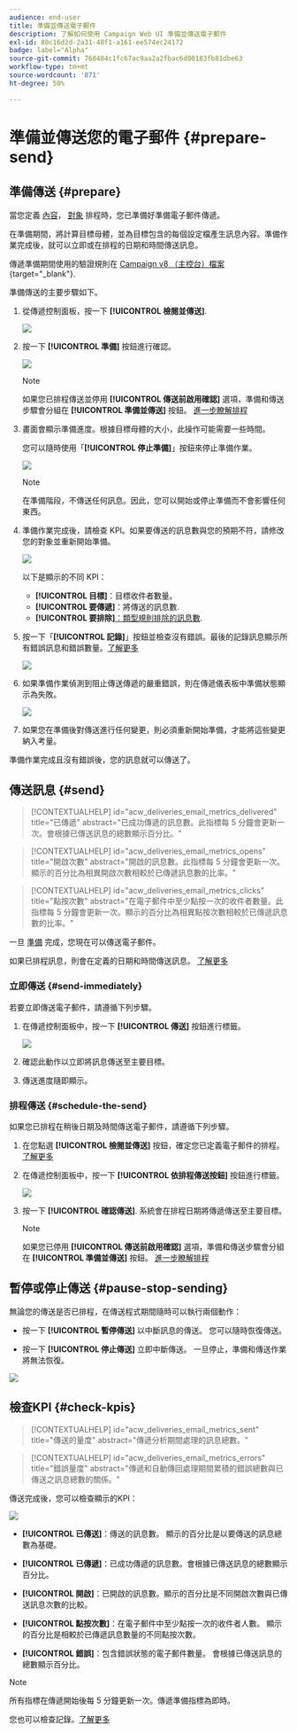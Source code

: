 ```yaml
---
audience: end-user
title: 準備並傳送電子郵件
description: 了解如何使用 Campaign Web UI 準備並傳送電子郵件
exl-id: 80c16d2d-2a31-48f1-a161-ee574ec24172
badge: label="Alpha"
source-git-commit: 768484c1fc67ac9aa2a2fbac6d00183fb81dbe63
workflow-type: tm+mt
source-wordcount: '871'
ht-degree: 50%

---
```



# 準備並傳送您的電子郵件 {#prepare-send}

## 準備傳送 {#prepare}

當您定義 [內容](../content/edit-content.md)， [對象](../audience/add-audience.md) 排程時，您已準備好準備電子郵件傳遞。

在準備期間，將計算目標母體，並為目標包含的每個設定檔產生訊息內容。準備作業完成後，就可以立即或在排程的日期和時間傳送訊息。

傳遞準備期間使用的驗證規則在 [Campaign v8 （主控台）檔案](https://experienceleague.adobe.com/docs/campaign/campaign-v8/campaigns/send/validate/delivery-analysis.html){target="_blank"}.

準備傳送的主要步驟如下。

1. 從傳遞控制面板，按一下 **[!UICONTROL 檢閱並傳送]**.

   ![](assets/email-review-and-send.png)


1. 按一下 **[!UICONTROL 準備]** 按鈕進行確認。

   ![](assets/email-prepare.png)

   >[!NOTE]
   >
   >如果您已排程傳送並停用 **[!UICONTROL 傳送前啟用確認]** 選項，準備和傳送步驟會分組在 **[!UICONTROL 準備並傳送]** 按鈕。 [進一步瞭解排程](../email/create-email.md#schedule)

1. 畫面會顯示準備進度。根據目標母體的大小，此操作可能需要一些時間。

   您可以隨時使用「**[!UICONTROL 停止準備]**」按鈕來停止準備作業。

   ![](assets/email-stop-preparation.png)

   >[!NOTE]
   >在準備階段，不傳送任何訊息。因此，您可以開始或停止準備而不會影響任何東西。

1. 準備作業完成後，請檢查 KPI。如果要傳送的訊息數與您的預期不符，請修改您的對象並重新開始準備。

   ![](assets/email-preparation-complete.png)

   以下是顯示的不同 KPI：

   * **[!UICONTROL 目標]**：目標收件者數量。
   * **[!UICONTROL 要傳遞]**：將傳送的訊息數.
   * **[!UICONTROL 要排除]**[：類型規則排除的訊息數](../advanced-settings/delivery-settings.md#typology).

1. 按一下「**[!UICONTROL 記錄]**」按鈕並檢查沒有錯誤。最後的記錄訊息顯示所有錯誤訊息和錯誤數量。[了解更多](delivery-logs.md)

   ![](assets/email-prepare-logs.png)

1. 如果準備作業偵測到阻止傳送傳遞的嚴重錯誤，則在傳遞儀表板中準備狀態顯示為失敗。

   ![](assets/email-prepare-error.png)

1. 如果您在準備後對傳送進行任何變更，則必須重新開始準備，才能將這些變更納入考量。

準備作業完成且沒有錯誤後，您的訊息就可以傳送了。

## 傳送訊息 {#send}

>[!CONTEXTUALHELP]
>id="acw_deliveries_email_metrics_delivered"
>title="已傳遞"
>abstract="已成功傳遞的訊息數。此指標每 5 分鐘會更新一次。會根據已傳送訊息的總數顯示百分比。"

>[!CONTEXTUALHELP]
>id="acw_deliveries_email_metrics_opens"
>title="開啟次數"
>abstract="開啟的訊息數。此指標每 5 分鐘會更新一次。顯示的百分比為相異開啟次數相較於已傳遞訊息數的比率。"

>[!CONTEXTUALHELP]
>id="acw_deliveries_email_metrics_clicks"
>title="點按次數"
>abstract="在電子郵件中至少點按一次的收件者數量。此指標每 5 分鐘會更新一次。顯示的百分比為相異點按次數相較於已傳遞訊息數的比率。"

一旦 [準備](#prepare) 完成，您現在可以傳送電子郵件。

如果已排程訊息，則會在定義的日期和時間傳送訊息。 [了解更多](#schedule-the-send)

### 立即傳送 {#send-immediately}

若要立即傳送電子郵件，請遵循下列步驟。

1. 在傳遞控制面板中，按一下 **[!UICONTROL 傳送]** 按鈕進行標籤。

   ![](assets/email-send.png)

1. 確認此動作以立即將訊息傳送至主要目標。

1. 傳送進度隨即顯示。

### 排程傳送 {#schedule-the-send}

如果您已排程在稍後日期及時間傳送電子郵件，請遵循下列步驟。

1. 在您點選 **[!UICONTROL 檢閱並傳送]** 按鈕，確定您已定義電子郵件的排程。 [了解更多](../email/create-email.md#schedule)

1. 在傳遞控制面板中，按一下 **[!UICONTROL 依排程傳送按鈕]** 按鈕進行標籤。

   ![](assets/email-send-as-scheduled.png)

1. 按一下 **[!UICONTROL 確認傳送]**. 系統會在排程日期將傳遞傳送至主要目標。

   >[!NOTE]
   >
   >如果您已停用 **[!UICONTROL 傳送前啟用確認]** 選項，準備和傳送步驟會分組在 **[!UICONTROL 準備並傳送]** 按鈕。 [進一步瞭解排程](../email/create-email.md#schedule)

## 暫停或停止傳送 {#pause-stop-sending}

無論您的傳送是否已排程，在傳送程式期間隨時可以執行兩個動作：

* 按一下 **[!UICONTROL 暫停傳送]** 以中斷訊息的傳送。 您可以隨時恢復傳送。

* 按一下 **[!UICONTROL 停止傳送]** 立即中斷傳送。 一旦停止，準備和傳送作業將無法恢復。

![](assets/email-send-pause-or-stop.png)

## 檢查KPI {#check-kpis}

>[!CONTEXTUALHELP]
>id="acw_deliveries_email_metrics_sent"
>title="傳送的量度"
>abstract="傳遞分析期間處理的訊息總數。"

>[!CONTEXTUALHELP]
>id="acw_deliveries_email_metrics_errors"
>title="錯誤量度"
>abstract="傳遞和自動傳回處理期間累積的錯誤總數與已傳送之訊息總數的關係。"

傳送完成後，您可以檢查顯示的KPI：

![](assets/email-send-kpis.png)

* **[!UICONTROL 已傳送]**：傳送的訊息數。 顯示的百分比是以要傳送的訊息總數為基礎。

* **[!UICONTROL 已傳遞]**：已成功傳遞的訊息數。會根據已傳送訊息的總數顯示百分比。

* **[!UICONTROL 開啟]**：已開啟的訊息數。顯示的百分比是不同開啟次數與已傳送訊息次數的比較。

* **[!UICONTROL 點按次數]**：在電子郵件中至少點按一次的收件者人數。 顯示的百分比是相較於已傳遞訊息數量的不同點按次數。

* **[!UICONTROL 錯誤]**：包含錯誤狀態的電子郵件數量。 會根據已傳送訊息的總數顯示百分比。

>[!NOTE]
>
>所有指標在傳遞開始後每 5 分鐘更新一次。傳遞準備指標為即時。

您也可以檢查記錄。[了解更多](delivery-logs.md)